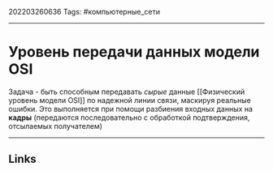 202203260636
Tags: #компьютерные_сети

---

# Уровень передачи данных модели OSI
Задача - быть способным передавать *сырые* данные [[Физический уровень модели OSI]] по надежной линии связи, маскируя реальные ошибки. Это выполняется при помощи разбиения входных данных на **кадры** (передаются последовательно с обработкой подтверждения, отсылаемых получателем)

---
## Links
